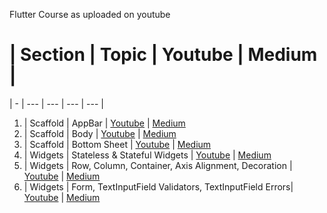 

Flutter Course as uploaded on youtube


# | Section | Topic | Youtube | Medium |
| - | --- | --- | --- | --- |
1. | Scaffold | AppBar | [Youtube](https://www.youtube.com/watch?v=wTpC8gsFLyA) | [Medium](https://medium.com/@tapdevs/flutter-course-section-1-scaffold-part-1-appbar-5fc91d7d6b0b)
2. | Scaffold | Body | [Youtube](https://www.youtube.com/watch?v=wTpC8gsSygI7sbFHlkFLyA) | [Medium](https://medium.com/@tapdevs/flutter-course-section-1-scaffold-part-1-appbar-5fc91d7d6b0b)
3. | Scaffold | Bottom Sheet | [Youtube](https://www.youtube.com/watch?v=Ey6KSSyUOOU) | [Medium](https://medium.com/@tapdevs/flutter-course-section-1-scaffold-part-1-appbar-5fc91d7d6b0b)
4. | Widgets | Stateless & Stateful Widgets | [Youtube](https://www.youtube.com/watch?v=NQ7nFDKl9Oo) | [Medium](https://medium.com/@tapdevs/flutter-course-section-1-scaffold-part-1-appbar-5fc91d7d6b0b)
5. | Widgets | Row, Column, Container, Axis Alignment, Decoration | [Youtube](https://www.youtube.com/watch?v=wTpC8gsSygI7sbFHlkFLyA) | [Medium](https://medium.com/@tapdevs/flutter-course-section-1-scaffold-part-1-appbar-5fc91d7d6b0b)
5. | Widgets | Form, TextInputField Validators, TextInputField Errors| [Youtube](https://www.youtube.com/watch?v=pejQGXgDznw) | [Medium](https://medium.com/@tapdevs/flutter-course-section-1-scaffold-part-1-appbar-5fc91d7d6b0b)

